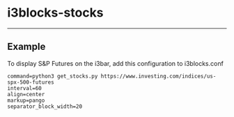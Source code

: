 # i3blocks-stocks
---

## Example

To display S&P Futures on the i3bar, add this configuration to i3blocks.conf

```bash[SPY]
command=python3 get_stocks.py https://www.investing.com/indices/us-spx-500-futures 
interval=60
align=center
markup=pango
separator_block_width=20
```
